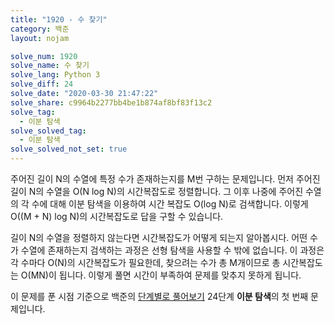 ```yaml
---
title: "1920 - 수 찾기"
category: 백준
layout: nojam

solve_num: 1920
solve_name: 수 찾기
solve_lang: Python 3
solve_diff: 24
solve_date: "2020-03-30 21:47:22"
solve_share: c9964b2277bb4be1b874af8bf83f13c2
solve_tag:
  - 이분 탐색
solve_solved_tag:
  - 이분 탐색
solve_solved_not_set: true
---
```


주어진 길이 N의 수열에 특정 수가 존재하는지를 M번 구하는 문제입니다. 먼저 주어진 길이 N의 수열을 O(N log N)의 시간복잡도로 정렬합니다. 그 이후 나중에 주어진 수열의 각 수에 대해 이분 탐색을 이용하여 시간 복잡도 O(log N)로 검색합니다. 이렇게 O((M + N) log N)의 시간복잡도로 답을 구할 수 있습니다.

길이 N의 수열을 정렬하지 않는다면 시간복잡도가 어떻게 되는지 알아봅시다. 어떤 수가 수열에 존재하는지 검색하는 과정은 선형 탐색을 사용할 수 밖에 없습니다. 이 과정은 각 수마다 O(N)의 시간복잡도가 필요한데, 찾으려는 수가 총 M개이므로 총 시간복잡도는 O(MN)이 됩니다. 이렇게 풀면 시간이 부족하여 문제를 맞추지 못하게 됩니다.

이 문제를 푼 시점 기준으로 백준의 [단계별로 풀어보기](http://noj.am/p/s) 24단계 **이분 탐색**의 첫 번째 문제입니다.
